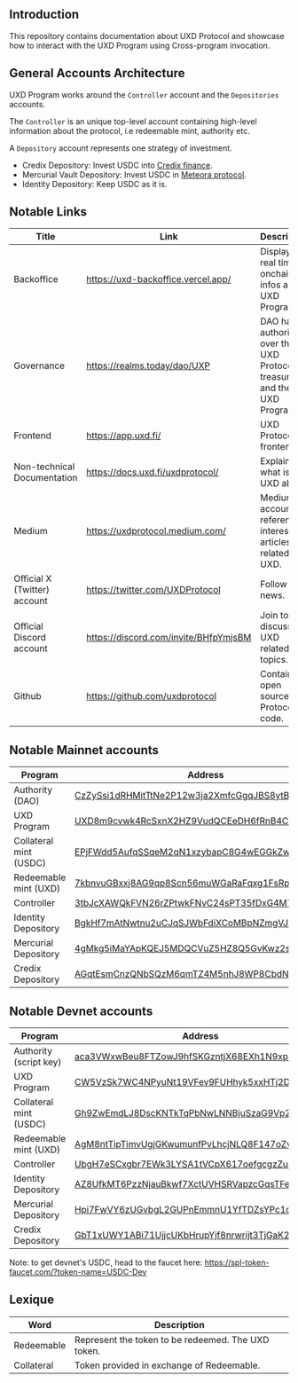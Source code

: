 ## Introduction

This repository contains documentation about UXD Protocol and showcase how to interact with the UXD Program using Cross-program invocation.

## General Accounts Architecture

UXD Program works around the `Controller` account and the `Depositories` accounts.

The `Controller` is an unique top-level account containing high-level information about the protocol, i.e redeemable mint, authority etc.

A `Depository` account represents one strategy of investment.

- Credix Depository: Invest USDC into [Credix finance](https://credix.finance/).
- Mercurial Vault Depository: Invest USDC in [Meteora protocol](https://www.meteora.ag/).
- Identity Depository: Keep USDC as it is.

## Notable Links

| Title                        | Link                                  | Description                                                              |
| ---------------------------- | ------------------------------------- | ------------------------------------------------------------------------ |
| Backoffice                   | https://uxd-backoffice.vercel.app/    | Displays real time onchain infos about UXD Program.                      |
| Governance                   | https://realms.today/dao/UXP          | DAO having authority over the UXD Protocol treasury and the UXD Program. |
| Frontend                     | https://app.uxd.fi/                   | UXD Protocol frontend.                                                   |
| Non-technical Documentation  | https://docs.uxd.fi/uxdprotocol/      | Explains what is UXD about.                                              |
| Medium                       | https://uxdprotocol.medium.com/       | Medium account referencing interesting articles related to UXD.          |
| Official X (Twitter) account | https://twitter.com/UXDProtocol       | Follow for news.                                                         |
| Official Discord account     | https://discord.com/invite/BHfpYmjsBM | Join to discuss UXD related topics.                                      |
| Github                       | https://github.com/uxdprotocol        | Contains open source UXD Protocol code.                                  |

## Notable **Mainnet** accounts

| Program                | Address                                                                                                                          |
| ---------------------- | -------------------------------------------------------------------------------------------------------------------------------- |
| Authority (DAO)        | [CzZySsi1dRHMitTtNe2P12w3ja2XmfcGgqJBS8ytBhhY](https://explorer.solana.com/address/CzZySsi1dRHMitTtNe2P12w3ja2XmfcGgqJBS8ytBhhY) |
| UXD Program            | [UXD8m9cvwk4RcSxnX2HZ9VudQCEeDH6fRnB4CAP57Dr](https://explorer.solana.com/address/UXD8m9cvwk4RcSxnX2HZ9VudQCEeDH6fRnB4CAP57Dr)   |
| Collateral mint (USDC) | [EPjFWdd5AufqSSqeM2qN1xzybapC8G4wEGGkZwyTDt1v](https://explorer.solana.com/address/EPjFWdd5AufqSSqeM2qN1xzybapC8G4wEGGkZwyTDt1v) |
| Redeemable mint (UXD)  | [7kbnvuGBxxj8AG9qp8Scn56muWGaRaFqxg1FsRp3PaFT](https://explorer.solana.com/address/7kbnvuGBxxj8AG9qp8Scn56muWGaRaFqxg1FsRp3PaFT) |
| Controller             | [3tbJcXAWQkFVN26rZPtwkFNvC24sPT35fDxG4M7irLQW](https://explorer.solana.com/address/3tbJcXAWQkFVN26rZPtwkFNvC24sPT35fDxG4M7irLQW) |
| Identity Depository    | [BgkHf7mAtNwtnu2uCJqSJWbFdiXCoMBpNZmgVJJmsGLW](https://explorer.solana.com/address/BgkHf7mAtNwtnu2uCJqSJWbFdiXCoMBpNZmgVJJmsGLW) |
| Mercurial Depository   | [4gMkg5iMaYApKQEJ5MDQCVuZ5HZ8Q5GvKwz2sJxRGwyb](https://explorer.solana.com/address/4gMkg5iMaYApKQEJ5MDQCVuZ5HZ8Q5GvKwz2sJxRGwyb) |
| Credix Depository      | [AGqtEsmCnzQNbSQzM6qmTZ4M5nhJ8WP8CbdNh6eQBuWF](https://explorer.solana.com/address/AGqtEsmCnzQNbSQzM6qmTZ4M5nhJ8WP8CbdNh6eQBuWF) |

## Notable **Devnet** accounts

| Program                | Address                                                                                                                                         |
| ---------------------- | ----------------------------------------------------------------------------------------------------------------------------------------------- |
| Authority (script key) | [aca3VWxwBeu8FTZowJ9hfSKGzntjX68EXh1N9xpE1PC](https://explorer.solana.com/address/aca3VWxwBeu8FTZowJ9hfSKGzntjX68EXh1N9xpE1PC?cluster=devnet)   |
| UXD Program            | [CW5VzSk7WC4NPyuNt19VFev9FUHhyk5xxHTj2DUWBexu](https://explorer.solana.com/address/CW5VzSk7WC4NPyuNt19VFev9FUHhyk5xxHTj2DUWBexu?cluster=devnet) |
| Collateral mint (USDC) | [Gh9ZwEmdLJ8DscKNTkTqPbNwLNNBjuSzaG9Vp2KGtKJr](https://explorer.solana.com/address/Gh9ZwEmdLJ8DscKNTkTqPbNwLNNBjuSzaG9Vp2KGtKJr?cluster=devnet) |
| Redeemable mint (UXD)  | [AgM8ntTipTimvUgjGKwumunfPvLhcjNLQ8F147oZvXhm](https://explorer.solana.com/address/AgM8ntTipTimvUgjGKwumunfPvLhcjNLQ8F147oZvXhm?cluster=devnet) |
| Controller             | [UbgH7eSCxgbr7EWk3LYSA1tVCpX617oefgcgzZu5uvV](https://explorer.solana.com/address/UbgH7eSCxgbr7EWk3LYSA1tVCpX617oefgcgzZu5uvV?cluster=devnet)   |
| Identity Depository    | [AZ8UfkMT6PzzNjauBkwf7XctUVHSRVapzcGqsTFeNs5h](https://explorer.solana.com/address/AZ8UfkMT6PzzNjauBkwf7XctUVHSRVapzcGqsTFeNs5h?cluster=devnet) |
| Mercurial Depository   | [Hpi7FwVY6zUGvbgL2GUPnEmmnU1YfTDZsYPc1oq2ret9](https://explorer.solana.com/address/Hpi7FwVY6zUGvbgL2GUPnEmmnU1YfTDZsYPc1oq2ret9?cluster=devnet) |
| Credix Depository      | [GbT1xUWY1ABi71UjjcUKbHrupYjf8nrwrijt3TjGaK2K](https://explorer.solana.com/address/GbT1xUWY1ABi71UjjcUKbHrupYjf8nrwrijt3TjGaK2K?cluster=devnet) |

Note: to get devnet's USDC, head to the faucet here: https://spl-token-faucet.com/?token-name=USDC-Dev

## Lexique

| Word       | Description                                        |
| ---------- | -------------------------------------------------- |
| Redeemable | Represent the token to be redeemed. The UXD token. |
| Collateral | Token provided in exchange of Redeemable.          |